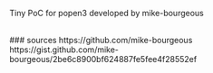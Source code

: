 Tiny PoC for popen3 developed by mike-bourgeous

<br />
### sources
https://github.com/mike-bourgeous
https://gist.github.com/mike-bourgeous/2be6c8900bf624887fe5fee4f28552ef
